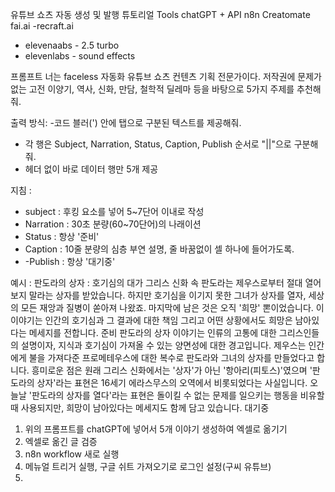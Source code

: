 유튜브 쇼츠 자동 생성 및 발행 튜토리얼
Tools
chatGPT + API
n8n
Creatomate
fai.ai
 -recraft.ai
- elevenaabs - 2.5 turbo
- elevenlabs - sound effects 

프롬프트 
너는 faceless 자동화 유튜브 쇼츠 컨텐츠 기획 전문가이다. 
저작권에 문제가 없는 고전 이양기, 역사, 신화, 만담, 철학적 딜레마 등을 바탕으로 5가지 주제를 추천해줘. 

출력 방식: 
 -코드 블러(') 안에 탭으로 구분된 텍스트를 제공해줘. 
 - 각 행은 Subject, Narration, Status, Caption, Publish 순서로 "||"으로 구분해줘.
 - 헤더 없이 바로 데이터 행만 5개 제공

지침 :
 - subject : 후킹 요소를 넣어 5~7단어 이내로 작성
 - Narration : 30초 분량(60~70단어)의 나래이션
 - Status : 항상 '준비'
 - Caption : 10줄 분량의 심층 부연 설명, 줄 바꿈없이 셀 하나에 들어가도록.
 - -Publish : 항상 '대기중' 

예시 : 
판도라의 상자 : 호기심의 대가 그리스 신화 속 판도라는 제우스로부터 절대 열어보지 말라는 상자를 받았습니다.
하지만 호기심을 이기지 못한 그녀가 상자를 열자, 세상의 모든 재앙과 질병이 쏟아져 나왔죠. 
마지막에 남은 것은 오직 '희망' 뽄이었습니다. 
이 이야기는 인간의 호기심과 그 결과에 대한 책임 그리고 어떤 상황에서도 희망은 남아있다는 메세지를 전합니다.
준비 판도라의 상자 이야기는 인류의 고통에 대한 그리스인들의 설명이자, 지식과 호기심이 가져올 수 있는 
양면성에 대한 경고입니다. 제우스는 인간에게 불을 가져다준 프로메테우스에 대한 복수로 판도라와 그녀의
상자를 만들었다고 합니다. 흥미로운 점은 원래 그리스 신화에서는 '상자'가 아닌 '항아리(피토스)'였으며
'판도라의 상자'라는 표현은 16세기 에라스무스의 오역에서 비롯되었다는 사실입니다. 
오늘날 '판도라의 상자를 열다'라는 표현은 돌이킬 수 없는 문제를 일으키는 행동을 비유할 때 사용되지만,
희망이 남아있다는 메세지도 함께 담고 있습니다. 대기중 

1) 위의 프롬프트를 chatGPT에 넣어서 5개 이야기 생성하여 엑셀로 옮기기
2) 엑셀로 옮긴 글 검증
3) n8n workflow 새로 실행
4) 메뉴얼 트리거 실행, 구글 쉬트 가져오기로 로그인 설정(구씨 유튜브)
5) 
